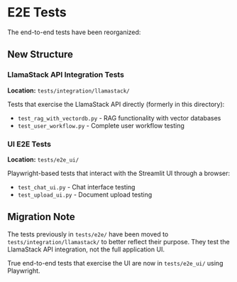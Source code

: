 # E2E Tests

The end-to-end tests have been reorganized:

## New Structure

### LlamaStack API Integration Tests
**Location:** `tests/integration/llamastack/`

Tests that exercise the LlamaStack API directly (formerly in this directory):
- `test_rag_with_vectordb.py` - RAG functionality with vector databases
- `test_user_workflow.py` - Complete user workflow testing

### UI E2E Tests
**Location:** `tests/e2e_ui/`

Playwright-based tests that interact with the Streamlit UI through a browser:
- `test_chat_ui.py` - Chat interface testing
- `test_upload_ui.py` - Document upload testing

## Migration Note

The tests previously in `tests/e2e/` have been moved to `tests/integration/llamastack/` to better reflect their purpose. They test the LlamaStack API integration, not the full application UI.

True end-to-end tests that exercise the UI are now in `tests/e2e_ui/` using Playwright.
